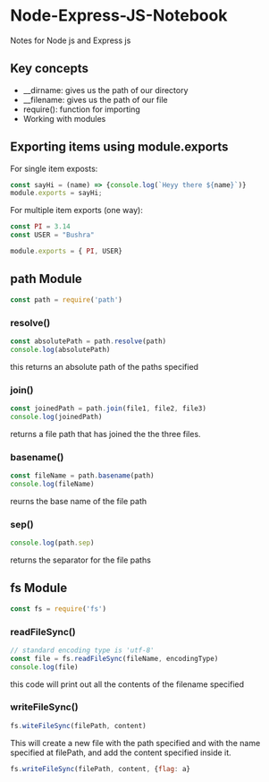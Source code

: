 # Node-Express-JS-Notebook
Notes for Node js and Express js

## Key concepts
* __dirname: gives us the path of our directory
* __filename: gives us the path of our file
* require(): function for importing
* Working with modules
  
## Exporting items using module.exports

For single item exposts:

```js
const sayHi = (name) => {console.log(`Heyy there ${name}`)}
module.exports = sayHi;
```
For multiple item exports (one way):

```js
const PI = 3.14
const USER = "Bushra"

module.exports = { PI, USER}
```

## path Module

```js
const path = require('path')
```

### resolve()
```js
const absolutePath = path.resolve(path)
console.log(absolutePath)
```
this returns an absolute path of the paths specified

### join()
```js
const joinedPath = path.join(file1, file2, file3)
console.log(joinedPath)
```
returns a file path that has joined the the three files.

### basename()
```js
const fileName = path.basename(path)
console.log(fileName)
```
reurns the base name of the file path

### sep()
```js
console.log(path.sep)
```
returns the separator for the file paths

## fs Module

```js
const fs = require('fs')
```
### readFileSync()
```js
// standard encoding type is 'utf-8'
const file = fs.readFileSync(fileName, encodingType)
console.log(file)
```
this code will print out all the contents of the filename specified

### writeFileSync()
```js
fs.witeFileSync(filePath, content)
```

This will create a new file with the path specified and with the name specified at filePath, and add the content specified inside it.

```js
fs.writeFileSync(filePath, content, {flag: a}
```

